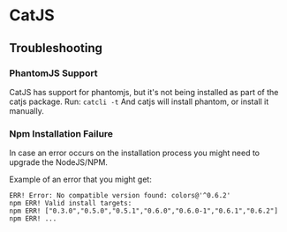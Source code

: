 CatJS
==============

## Troubleshooting 

### PhantomJS Support

CatJS has support for phantomjs, but it's not being installed as part of the catjs package.
Run: <code>catcli -t</code> And catjs will install phantom, or install it manually.

### Npm Installation Failure

In case an error occurs on the installation process you might need to upgrade the NodeJS/NPM.

Example of an error that you might get:


    ERR! Error: No compatible version found: colors@'^0.6.2'
    npm ERR! Valid install targets:
    npm ERR! ["0.3.0","0.5.0","0.5.1","0.6.0","0.6.0-1","0.6.1","0.6.2"]
    npm ERR! ...

